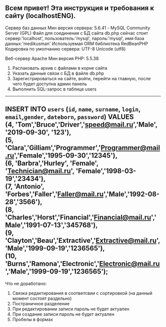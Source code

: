 Всем привет! Эта инструкция и требования к сайту (localhostENG).
----------------------------------------------------------------------------------------------------------
Сервер баз данных
Мин версия сервера: 5.6.41 - MySQL Community Server (GPL)
Файл для соединения с БД сайта db.php сейчас стоит сервер:'localhost', пользователь:'mysql', пароль:'mysql', имя база данных:'medikusman'
Используемая ORM библиотека RedBeanPHP
Кодировка по умолчанию сервера: UTF-8 Unicode (utf8)

Веб-сервер
Apache
Мин версия PHP: 5.5.38

1. Распаковать архив с файлами в корне сайта
2. Указать данные связи с БД в файле db.php
3. Зарегистрироваться на сайте, войти, перейти на главную, после чего будет доступна админ панель
4. Выполнить SQL-запрос в таблице users
----------------------------------------------------------------------------------------------------------
INSERT INTO `users` (`id`, `name`, `surname`, `login`, `email`,`gender`, `dateborn`, `password`) VALUES  
 (4, 'Tom','Bruce','Driver','speed@mail.ru','Male', '2019-09-30', '123'),  
 (5, 'Clara','Gilliam','Programmer','Programmer@mail.ru','Female','1995-09-30','12345'),  
 (6, 'Barbra','Hurley', 'Female', 'Technician@mail.ru', 'Female','1998-03-19','23434'),  
 (7, 'Antonio', 'Forbes','Faller','Faller@mail.ru','Male','1992-08-28','3566'),  
 (8, 'Charles','Horst','Financial','Financial@mail.ru','Male','1991-07-13','345768'),  
 (9, 'Clayton','Beau','Extractive','Extractive@mail.ru','Male','1999-09-19','1236565'),   
 (10, 'Burns','Ramona','Electronic','Electronic@mail.ru','Male','1999-09-19','1236565');
-----------------------------------------------------------------------------------------------------------

Что не доработано:
1. Связка редактирования в соответсвии с сортировкой (на данный момент состоят раздельно)
2. Постраничное разделение
3. При редактировании записи пароль не будет актуален
4. При создание записи пароль не будет актуален
5. Пробелы в формах
